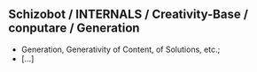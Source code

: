 ## Schizobot / INTERNALS / Creativity-Base / conputare / Generation
* Generation, Generativity of Content, of Solutions, etc.;
* [...]
